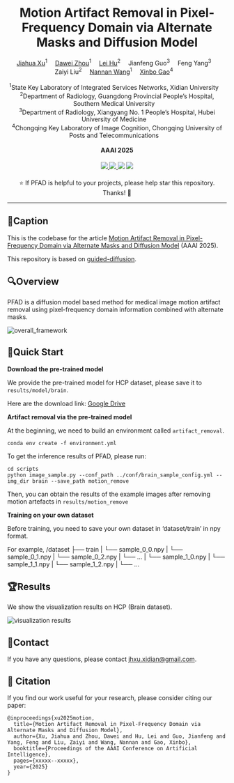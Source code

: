 <div align="center">
  
<h1> Motion Artifact Removal in Pixel-Frequency Domain via Alternate Masks and Diffusion Model </h1>

<div>
    <a href='https://scholar.google.com.hk/citations?user=NC_8AWkAAAAJ'target='_blank'>Jiahua Xu</a><sup>1</sup>&emsp;
    <a href='https://scholar.google.com.hk/citations?user=7H-LIigAAAAJ'target='_blank'>Dawei Zhou</a><sup>1</sup>&emsp;
    <a href='https://scholar.google.com.hk/citations?user=AyboWyoAAAAJ'target='_blank'>Lei Hu</a><sup>2</sup>&emsp;
    Jianfeng Guo<sup>3</sup>&emsp;
    Feng Yang<sup>3</sup>&emsp;
    </br>
    Zaiyi Liu<sup>2</sup>&emsp;
    <a href='https://scholar.google.com.hk/citations?user=SRBn7oUAAAAJ'target='_blank'>Nannan Wang</a><sup>1</sup>&emsp;
    <a href='https://scholar.google.com.hk/citations?user=VZVTOOIAAAAJ'target='_blank'>Xinbo Gao</a><sup>4</sup>&emsp;
</div>
</br>
<div>
    <sup>1</sup>State Key Laboratory of Integrated Services Networks, Xidian University&emsp;<br>
    <sup>2</sup>Department of Radiology, Guangdong Provincial People’s Hospital, Southern Medical University&emsp;<br>
    <sup>3</sup>Department of Radiology, Xiangyang No. 1 People’s Hospital, Hubei University of Medicine&emsp;<br>
    <sup>4</sup>Chongqing Key Laboratory of Image Cognition, Chongqing University of Posts and Telecommunications&emsp;
</div>
</br>
<div>
    <strong>AAAI 2025</strong>
</div>
<div>
    <h4 align="center">
        <a href="https://arxiv.org/abs/2412.07590" target='_blank'>
        <img src="https://img.shields.io/badge/Paper-Arxiv-b31b1b.svg">
        </a>
        <a href="https://github.com/medcx/PFAD" target='_blank'>
        <img src="https://img.shields.io/badge/Github%20🤗-PFAD-yellow">
        </a>
        <img src="https://visitor-badge.laobi.icu/badge?page_id=medcx/PFAD">
        <a href="https://github.com/medcx/PFAD" target='_blank'>
        <img src="https://img.shields.io/github/stars/medcx/PFAD?style=social">
        </a>
    </h4>
</div>

⭐ If PFAD is helpful to your projects, please help star this repository. Thanks! 🤗

</div>


---
## 🔑Caption

This is the codebase for the article [Motion Artifact Removal in Pixel-Frequency Domain via Alternate Masks and Diffusion Model](https://arxiv.org/pdf/2412.07590) (AAAI 2025).

This repository is based on [guided-diffusion](https://github.com/openai/guided-diffusion).

## 🔍Overview

PFAD is a diffusion model based method for medical image motion artifact removal using pixel-frequency domain information combined with alternate masks.

![overall_framework](./assets/method.png)

## 🔧Quick Start

**Download the pre-trained model**

We provide the pre-trained model for HCP dataset, please save it to ```results/model/brain```. 

Here are the download link: 
[Google Drive](https://drive.google.com/file/d/1Hh0wabKmW5CUXpUAS4GcEHZIoYeZq_v-/view?usp=sharing)

**Artifact removal via the pre-trained model**

At the beginning, we need to build an environment called ```artifact_removal```.
```
conda env create -f environment.yml
```
To get the inference results of PFAD, please run:
```
cd scripts
python image_sample.py --conf_path ../conf/brain_sample_config.yml --img_dir brain --save_path motion_remove
```
Then, you can obtain the results of the example images after removing motion artefacts in ```results/motion_remove```

**Training on your own dataset**

Before training, you need to save your own dataset in ‘dataset/train’ in npy format.

For example,
/dataset
├── train
|   └── sample_0_0.npy
|   └── sample_0_1.npy
|   └── sample_0_2.npy
|   └── ...
|   └── sample_1_0.npy
|   └── sample_1_1.npy
|   └── sample_1_2.npy
|   └── ...

## 🏆Results

We show the visualization results on HCP (Brain dataset).

![visualization results](./assets/brain.png)

## 📧Contact

If you have any questions, please contact jhxu.xidian@gmail.com.


## 📖 Citation
If you find our work useful for your research, please consider citing our paper:
```
@inproceedings{xu2025motion,
  title={Motion Artifact Removal in Pixel-Frequency Domain via Alternate Masks and Diffusion Model},
  author={Xu, Jiahua and Zhou, Dawei and Hu, Lei and Guo, Jianfeng and Yang, Feng and Liu, Zaiyi and Wang, Nannan and Gao, Xinbo},
  booktitle={Proceedings of the AAAI Conference on Artificial Intelligence},
  pages={xxxxx--xxxxx},
  year={2025}
}
```

